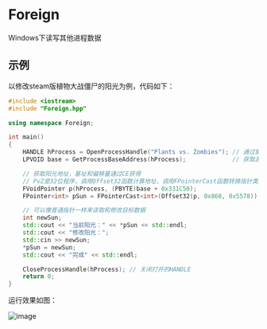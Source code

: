 # Foreign

Windows下读写其他进程数据

## 示例

以修改steam版植物大战僵尸的阳光为例，代码如下：

```C++
#include <iostream>
#include "Foreign.hpp"

using namespace Foreign;

int main()
{
    HANDLE hProcess = OpenProcessHandle("Plants vs. Zombies"); // 通过窗口名获取HANDLE
    LPVOID base = GetProcessBaseAddress(hProcess);             // 获取游戏的内存基址

    // 获取阳光地址，基址和偏移量通过CE获得
    // PvZ是32位程序，调用Offset32函数计算地址，调用FPointerCast函数转换指针类型
    FVoidPointer p(hProcess, (PBYTE)base + 0x331C50);
    FPointer<int> pSun = FPointerCast<int>(Offset32(p, 0x868, 0x5578));

    // 可以像普通指针一样来读取和修改目标数据
    int newSun;
    std::cout << "当前阳光：" << *pSun << std::endl;
    std::cout << "修改阳光：";
    std::cin >> newSun;
    *pSun = newSun;
    std::cout << "完成" << std::endl;

    CloseProcessHandle(hProcess); // 关闭打开的HANDLE
    return 0;
}
```

运行效果如图：

![image](https://user-images.githubusercontent.com/41951400/215993633-8d2003bb-7195-4450-9982-3b564c5f788c.png)

